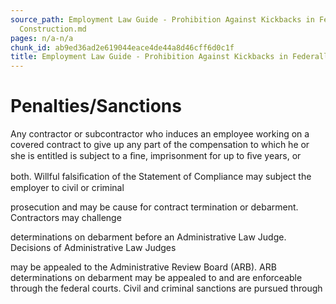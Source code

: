 ```yaml
---
source_path: Employment Law Guide - Prohibition Against Kickbacks in Federally Funded
  Construction.md
pages: n/a-n/a
chunk_id: ab9ed36ad2e619044eace4de44a8d46cff6d0c1f
title: Employment Law Guide - Prohibition Against Kickbacks in Federally Funded Construction
---
```

# Penalties/Sanctions

Any contractor or subcontractor who induces an employee working on a covered contract to give up any part of the compensation to which he or she is entitled is subject to a ﬁne, imprisonment for up to ﬁve years, or

both. Willful falsiﬁcation of the Statement of Compliance may subject the employer to civil or criminal

prosecution and may be cause for contract termination or debarment. Contractors may challenge

determinations on debarment before an Administrative Law Judge. Decisions of Administrative Law Judges

may be appealed to the Administrative Review Board (ARB). ARB determinations on debarment may be appealed to and are enforceable through the federal courts. Civil and criminal sanctions are pursued through
